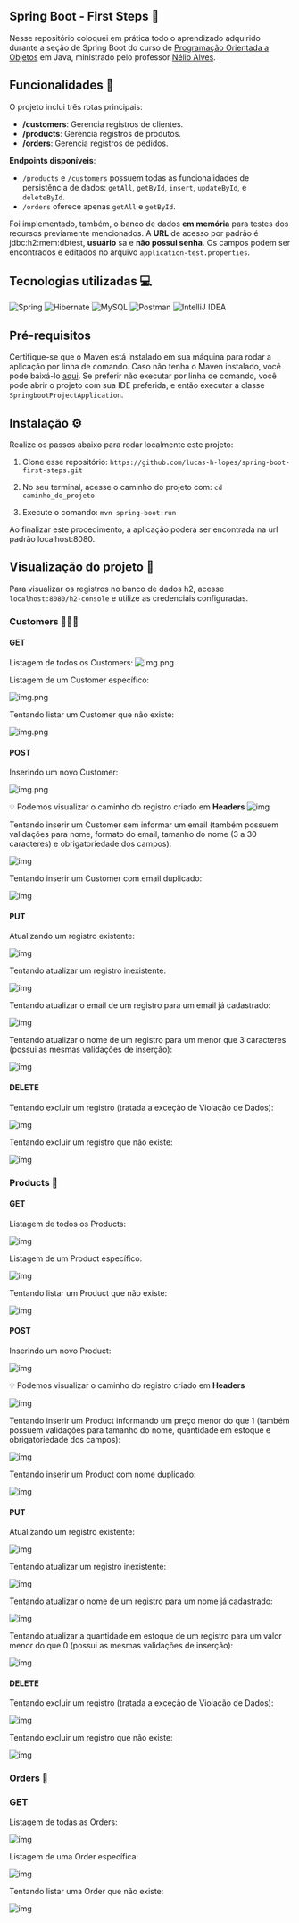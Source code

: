 ## Spring Boot - First Steps 👣

Nesse repositório coloquei em prática todo o aprendizado adquirido durante a seção de Spring Boot do curso de [Programação Orientada a Objetos](https://www.udemy.com/course/java-curso-completo/) em Java, ministrado pelo professor [Nélio Alves](https://www.udemy.com/course/java-curso-completo/?couponCode=ST10MT8624#instructor-1).

## Funcionalidades 🚀

O projeto inclui três rotas principais:
- **/customers**: Gerencia registros de clientes.
- **/products**: Gerencia registros de produtos.
- **/orders**: Gerencia registros de pedidos.

**Endpoints disponíveis**:
- `/products` e `/customers` possuem todas as funcionalidades de persistência de dados: `getAll`, `getById`, `insert`, `updateById`, e `deleteById`.
- `/orders` oferece apenas `getAll` e `getById`.

Foi implementado, também, o banco de dados __em memória__ para testes dos recursos previamente mencionados. A __URL__ de acesso por padrão é jdbc:h2:mem:dbtest, __usuário__ sa e __não possui senha__. Os campos podem ser encontrados e editados no arquivo ``application-test.properties``. 

## Tecnologias utilizadas 💻

![Spring](https://img.shields.io/badge/spring-%236DB33F.svg?style=for-the-badge&logo=spring&logoColor=white)
![Hibernate](https://img.shields.io/badge/Hibernate-59666C?style=for-the-badge&logo=Hibernate&logoColor=white)
![MySQL](https://img.shields.io/badge/mysql-4479A1.svg?style=for-the-badge&logo=mysql&logoColor=white)
![Postman](https://img.shields.io/badge/Postman-FF6C37?style=for-the-badge&logo=postman&logoColor=white)
![IntelliJ IDEA](https://img.shields.io/badge/IntelliJIDEA-000000.svg?style=for-the-badge&logo=intellij-idea&logoColor=lightblue)

## Pré-requisitos

Certifique-se que o Maven está instalado em sua máquina para rodar a aplicação por linha de comando. Caso não tenha o Maven instalado, você pode baixá-lo [aqui](https://maven.apache.org/download.cgi). Se preferir não executar por linha de comando, você pode abrir o projeto com sua IDE preferida, e então executar a classe ``SpringbootProjectApplication``.

## Instalação ⚙️

Realize os passos abaixo para rodar localmente este projeto:

1. Clone esse repositório:
``https://github.com/lucas-h-lopes/spring-boot-first-steps.git``

2. No seu terminal, acesse o caminho do projeto com:
``cd caminho_do_projeto``

3. Execute o comando:
``mvn spring-boot:run``

Ao finalizar este procedimento, a aplicação poderá ser encontrada na url padrão localhost:8080.

## Visualização do projeto 👀

Para visualizar os registros no banco de dados h2, acesse ``localhost:8080/h2-console`` e utilize as credenciais configuradas.

### Customers 🧑🏻‍🦱

#### GET

Listagem de todos os Customers:
![img.png](images/img.png)

Listagem de um Customer específico:

![img.png](images/img_1.png)

Tentando listar um Customer que não existe:

![img.png](images/img_2.png)

#### POST

Inserindo um novo Customer:

![img.png](images/img_3.png)

💡 Podemos visualizar o caminho do registro criado em **Headers**
![img](images/img_4.png)

Tentando inserir um Customer sem informar um email (também possuem validações para nome, formato do email, tamanho do nome (3 a 30 caracteres) e obrigatoriedade dos campos):

![img](images/img_5.png)

Tentando inserir um Customer com email duplicado:

![img](images/img_11.png)

#### PUT

Atualizando um registro existente:

![img](images/img_6.png)

Tentando atualizar um registro inexistente:

![img](images/img_7.png)

Tentando atualizar o email de um registro para um email já cadastrado:

![img](images/img_9.png)
 
Tentando atualizar o nome de um registro para um menor que 3 caracteres (possui as mesmas validações de inserção):

![img](images/img_10.png)

#### DELETE

Tentando excluir um registro (tratada a exceção de Violação de Dados):

![img](images/img_12.png)

Tentando excluir um registro que não existe:

![img](images/img_13.png)

### Products 🧽

#### GET

Listagem de todos os Products:

![img](images/img_14.png)

Listagem de um Product específico:

![img](images/img_15.png)

Tentando listar um Product que não existe:

![img](images/img_16.png)

#### POST

Inserindo um novo Product:

![img](images/img_17.png)

💡 Podemos visualizar o caminho do registro criado em **Headers**

![img](images/img_18.png)

Tentando inserir um Product informando um preço menor do que 1 (também possuem validações para tamanho do nome, quantidade em estoque e obrigatoriedade dos campos):

![img](images/img_19.png)

Tentando inserir um Product com nome duplicado:

![img](images/img_20.png)

#### PUT

Atualizando um registro existente:

![img](images/img_21.png)

Tentando atualizar um registro inexistente:

![img](images/img_22.png)

Tentando atualizar o nome de um registro para um nome já cadastrado:

![img](images/img_23.png)

Tentando atualizar a quantidade em estoque de um registro para um valor menor do que 0 (possui as mesmas validações de inserção):

![img](images/img_24.png)

#### DELETE

Tentando excluir um registro (tratada a exceção de Violação de Dados):

![img](images/img_25.png)

Tentando excluir um registro que não existe:

![img](images/img_26.png)

### Orders 📜

### GET

Listagem de todas as Orders:

![img](images/img_27.png)

Listagem de uma Order específica:

![img](images/img_28.png)

Tentando listar uma Order que não existe:

![img](images/img_29.png)


